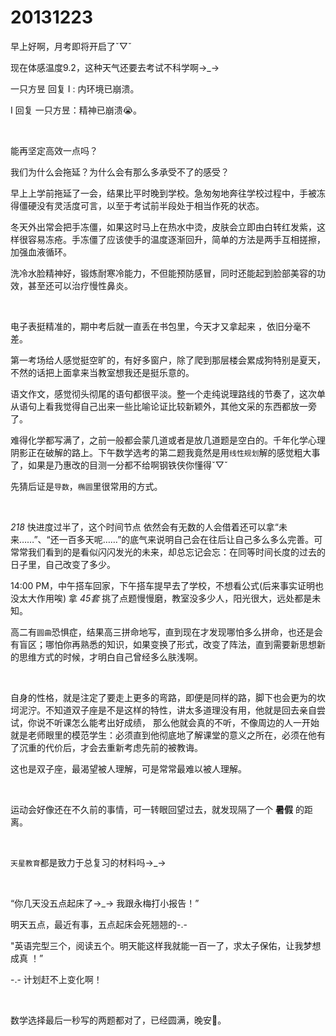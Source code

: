 # 20131223

早上好啊，月考即将开启了ˇ▽ˇ

现在体感温度9.2，这种天气还要去考试不科学啊→_→

一只方昱 回复 I : 内环境已崩溃。

I 回复 一只方昱：精神已崩溃😭。

<br/>

能再坚定高效一点吗？

我们为什么会拖延？为什么会有那么多承受不了的感受？

早上上学前拖延了一会，结果比平时晚到学校。急匆匆地奔往学校过程中，手被冻得僵硬没有灵活度可言，以至于考试前半段处于相当作死的状态。

冬天外出常会把手冻僵，如果这时马上在热水中烫，皮肤会立即由白转红发紫，这样很容易冻疮。手冻僵了应该使手的温度逐渐回升，简单的方法是两手互相搓擦，加强血液循环。

洗冷水脸精神好，锻炼耐寒冷能力，不但能预防感冒，同时还能起到脸部美容的功效，甚至还可以治疗慢性鼻炎。

<br/>

电子表挺精准的，期中考后就一直丢在书包里，今天才又拿起来 ，依旧分毫不差。

第一考场给人感觉挺空旷的，有好多窗户，除了爬到那层楼会累成狗特别是夏天，不然的话把上面拿来当教室想我还是挺乐意的。

语文作文，感觉彻头彻尾的语句都很平淡。整一个走纯说理路线的节奏了，这次单从语句上看我觉得自己出来一些比喻论证比较新颖外，其他文采的东西都放一旁了。

难得化学都写满了，之前一般都会蒙几道或者是放几道题是空白的。千年化学心理阴影正在破解的路上。下午数学选考的第二题我竟然是用`线性规划`解的感觉粗大事了，如果是乃惠改的目测一分都不给啊钢铁侠你懂得ˇ▽ˇ

先猜后证是`导数`，`椭圆`里很常用的方式。

<br/>

*218* 快进度过半了，这个时间节点 依然会有无数的人会借着还可以拿“未来……”、“还一百多天呢……”的底气来说明自己会在往后让自己多么多么完善。可常常我们看到的是看似闪闪发光的未来，却总忘记会忘：在同等时间长度的过去的日子里，自己改变了多少。

14:00 PM，中午搭车回家，下午搭车提早去了学校，不想看公式(后来事实证明也没太大作用唉) 拿 *45套* 挑了点题慢慢磨，教室没多少人，阳光很大，远处都是未知。

高二有`圆曲`恐惧症，结果高三拼命地写，直到现在才发现哪怕多么拼命，也还是会有盲区；哪怕你再熟悉的知识，如果变换了形式，改变了阵法，直到需要新思想新的思维方式的时候，才明白自己曾经多么肤浅啊。

<br/>

自身的性格，就是注定了要走上更多的弯路，即便是同样的路，脚下也会更为的坎坷泥泞。不知道双子座是不是这样的特性，讲太多道理没有用，他就是回去亲自尝试，你说不听课怎么能考出好成绩， 那么他就会真的不听，不像周边的人一开始就是老师眼里的模范学生：必须直到他彻底地了解课堂的意义之所在，必须在他有了沉重的代价后，才会去重新考虑先前的被教诲。

这也是双子座，最渴望被人理解，可是常常最难以被人理解。

<br/>

运动会好像还在不久前的事情，可一转眼回望过去，就发现隔了一个 **暑假** 的距离。

<br/>

`天星教育`都是致力于总复习的材料吗→_→

<br/>

“你几天没五点起床了→_→ 我跟永梅打小报告！”

明天五点，最近有事，五点起床会死翘翘的-.-

"英语完型三个，阅读五个。明天能这样我就能一百一了，求太子保佑，让我梦想成真 ！”

-.- 计划赶不上变化啊！

<br/>

数学选择最后一秒写的两题都对了，已经圆满，晚安🌙。
